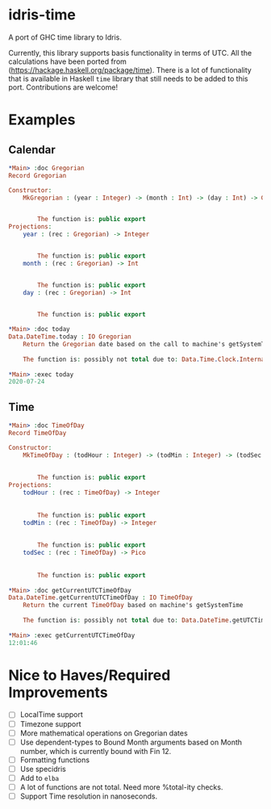# idris-time
A port of GHC time library to Idris. 

Currently, this library supports basis functionality in terms of UTC. All the calculations have been ported from (https://hackage.haskell.org/package/time). There is a lot of functionality that is available in Haskell `time` library that still needs to be added to this port. Contributions are welcome!


Examples
========

Calendar
--------

```idris
*Main> :doc Gregorian
Record Gregorian

Constructor:
    MkGregorian : (year : Integer) -> (month : Int) -> (day : Int) -> Gregorian


        The function is: public export
Projections:
    year : (rec : Gregorian) -> Integer


        The function is: public export
    month : (rec : Gregorian) -> Int


        The function is: public export
    day : (rec : Gregorian) -> Int


        The function is: public export
        
*Main> :doc today
Data.DateTime.today : IO Gregorian
    Return the Gregorian date based on the call to machine's getSystemTime
    
    The function is: possibly not total due to: Data.Time.Clock.Internal.SystemTime.getSystemTime & public export
    
*Main> :exec today
2020-07-24
```

Time
-----

```idris
*Main> :doc TimeOfDay 
Record TimeOfDay

Constructor:
    MkTimeOfDay : (todHour : Integer) -> (todMin : Integer) -> (todSec : Pico) -> TimeOfDay
        
        
        The function is: public export
Projections:
    todHour : (rec : TimeOfDay) -> Integer
        
        
        The function is: public export
    todMin : (rec : TimeOfDay) -> Integer
        
        
        The function is: public export
    todSec : (rec : TimeOfDay) -> Pico
        
        
        The function is: public export
        
*Main> :doc getCurrentUTCTimeOfDay 
Data.DateTime.getCurrentUTCTimeOfDay : IO TimeOfDay
    Return the current TimeOfDay based on machine's getSystemTime
    
    The function is: possibly not total due to: Data.DateTime.getUTCTime & public export
    
*Main> :exec getCurrentUTCTimeOfDay 
12:01:46
```

Nice to Haves/Required Improvements
====================================

- [ ] LocalTime support
- [ ] Timezone support
- [ ] More mathematical operations on Gregorian dates
- [ ] Use dependent-types to Bound Month arguments based on Month number, which is currently bound with Fin 12.
- [ ] Formatting functions
- [ ] Use specidris
- [ ] Add to `elba`
- [ ] A lot of functions are not total. Need more %total-ity checks.
- [ ] Support Time resolution in nanoseconds.
